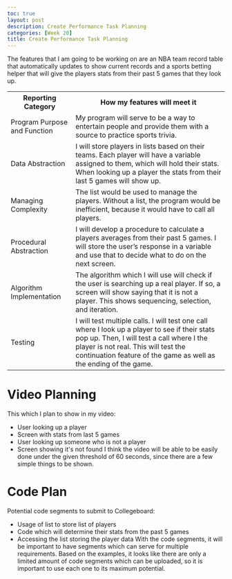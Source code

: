 ```yaml
---
toc: true
layout: post
description: Create Performance Task Planning
categories: [Week 20]
title: Create Performance Task Planning
---
```


The features that I am going to be working on are an NBA team record table that automatically updates to show current records and a sports betting helper that will give the players stats from their past 5 games that they look up.

<table>
  <tr>
    <th>Reporting Category</th>
    <th>How my features will meet it</th>
  </tr>
  <tr>
    <td>Program Purpose and Function</td>
    <td>My program will serve to be a way to entertain people and provide them with a source to practice sports trivia.</td>
  </tr>
  <tr>
    <td>Data Abstraction</td>
    <td>I will store players in lists based on their teams. Each player will have a variable assigned to them, which will hold their stats. When looking up a player the stats from their last 5 games will show up.</td>
  </tr>
  <tr>
    <td>Managing Complexity</td>
    <td>The list would be used to manage the players. Without a list, the program would be inefficient, because it would have to call all players.</td>
  </tr>
  <tr>
    <td>Procedural Abstraction</td>
    <td>I will develop a procedure to calculate a players averages from their past 5 games. I will store the user’s response in a variable and use that to decide what to do on the next screen.</td>
  </tr>
  <tr>
    <td>Algorithm Implementation</td>
    <td>The algorithm which I will use will check if the user is searching up a real player. If so, a screen will show saying that it is not a player. This shows sequencing, selection, and iteration.</td>
  </tr>
  <tr>
    <td>Testing</td>
    <td>I will test multiple calls. I will test one call where I look up a player to see if their stats pop up. Then, I will test a call where I the player is not real. This will test the continuation feature of the game as well as the ending of the game.</td>
  </tr>
</table>

# Video Planning
This which I plan to show in my video:

- User looking up a player
- Screen with stats from last 5 games
- User looking up someone who is not a player
- Screen showing it's not found
I think the video will be able to be easily done under the given threshold of 60 seconds, since there are a few simple things to be shown.

# Code Plan
Potential code segments to submit to Collegeboard:

- Usage of list to store list of players
- Code which will determine their stats from the past 5 games
- Accessing the list storing the player data
With the code segments, it will be important to have segments which can serve for multiple requirements. Based on the examples, it looks like there are only a limited amount of code segments which can be uploaded, so it is important to use each one to its maximum potential.